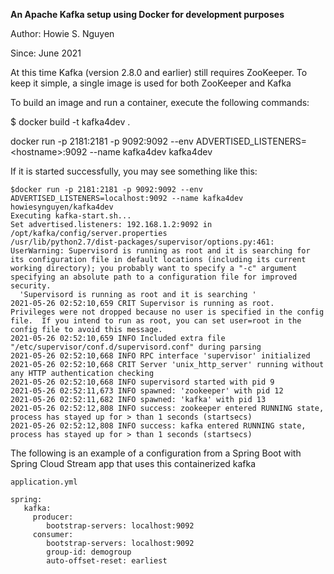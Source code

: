 **An Apache Kafka setup using Docker for development purposes**

Author: Howie S. Nguyen

Since: June 2021

At this time Kafka (version 2.8.0 and earlier) still requires ZooKeeper. To keep it simple, a single image is used for both ZooKeeper and Kafka

To build an image and run a container, execute the following commands:

$ docker build -t kafka4dev .

docker run -p 2181:2181 -p 9092:9092 --env ADVERTISED_LISTENERS=&lt;hostname&gt;:9092 --name kafka4dev kafka4dev

If it is started successfully, you may see something like this:

```
$docker run -p 2181:2181 -p 9092:9092 --env ADVERTISED_LISTENERS=localhost:9092 --name kafka4dev howiesynguyen/kafka4dev
Executing kafka-start.sh...
Set advertised.listeners: 192.168.1.2:9092 in /opt/kafka/config/server.properties
/usr/lib/python2.7/dist-packages/supervisor/options.py:461: UserWarning: Supervisord is running as root and it is searching for its configuration file in default locations (including its current working directory); you probably want to specify a "-c" argument specifying an absolute path to a configuration file for improved security.
  'Supervisord is running as root and it is searching '
2021-05-26 02:52:10,659 CRIT Supervisor is running as root.  Privileges were not dropped because no user is specified in the config file.  If you intend to run as root, you can set user=root in the config file to avoid this message.
2021-05-26 02:52:10,659 INFO Included extra file "/etc/supervisor/conf.d/supervisord.conf" during parsing
2021-05-26 02:52:10,668 INFO RPC interface 'supervisor' initialized
2021-05-26 02:52:10,668 CRIT Server 'unix_http_server' running without any HTTP authentication checking
2021-05-26 02:52:10,668 INFO supervisord started with pid 9
2021-05-26 02:52:11,673 INFO spawned: 'zookeeper' with pid 12
2021-05-26 02:52:11,682 INFO spawned: 'kafka' with pid 13
2021-05-26 02:52:12,808 INFO success: zookeeper entered RUNNING state, process has stayed up for > than 1 seconds (startsecs)
2021-05-26 02:52:12,808 INFO success: kafka entered RUNNING state, process has stayed up for > than 1 seconds (startsecs)
```

The following is an example of a configuration from a Spring Boot with Spring Cloud Stream app that uses this containerized kafka

```
application.yml

spring:
   kafka:
     producer:
        bootstrap-servers: localhost:9092
     consumer:
        bootstrap-servers: localhost:9092
        group-id: demogroup
        auto-offset-reset: earliest
```
